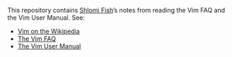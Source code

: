 This repository contains [Shlomi Fish](http://www.shlomifish.org/)’s notes from
reading the Vim FAQ and the Vim User Manual. See:

- [Vim on the Wikipedia](http://en.wikipedia.org/wiki/Vim_%28text_editor%29)
- [The Vim FAQ](https://github.com/chrisbra/vim_faq)
- [The Vim User Manual](http://vimdoc.sourceforge.net/vimum.html)

